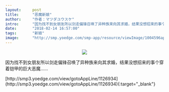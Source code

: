 ```yaml
---
layout:     post
title:      "恶魔新娘"
author:     "作者：マツダユウスケ"
intro:      "因为找不到女朋友所以剑走偏锋召唤了异种族来向其求婚，结果没想招来的事个穿着铠甲的巨大恶魔……"
date:       "2018-02-14 16:57:00"
tags:       "新娘"
image:      "http://smp.yoedge.com/smp-app/resource/viewImage/1004596appline.png"
---
```

<div style="text-align: center">
<p><img src="http://smp.yoedge.com/smp-app/resource/viewImage/1004596appline.png"/></p>
</div>
<p class="post-meta">
<span>因为找不到女朋友所以剑走偏锋召唤了异种族来向其求婚，结果没想招来的事个穿着铠甲的巨大恶魔……</span>
</p>
[http://smp3.yoedge.com/view/gotoAppLine/1126934](http://smp3.yoedge.com/view/gotoAppLine/1126934){:target="_blank"}


